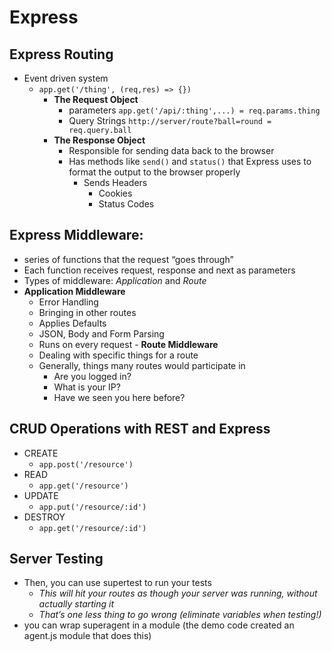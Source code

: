 # Express

## Express Routing
  - Event driven system
    - `app.get('/thing', (req,res) => {})`
      - **The Request Object**
        - parameters `app.get('/api/:thing',...) = req.params.thing`
        - Query Strings `http://server/route?ball=round = req.query.ball`
      - **The Response Object**
        - Responsible for sending data back to the browser
        - Has methods like `send()` and `status()` that Express uses to format the output to the browser properly
          - Sends Headers
             - Cookies
             - Status Codes


## Express Middleware: 
   - series of functions that the request “goes through”
   - Each function receives request, response and next as parameters
   - Types of middleware: *Application* and *Route*
   - **Application Middleware**
      - Error Handling
      - Bringing in other routes
      - Applies Defaults
      - JSON, Body and Form Parsing
      - Runs on every request
    - **Route Middleware**
      - Dealing with specific things for a route
      - Generally, things many routes would participate in
        - Are you logged in?
        - What is your IP?
        - Have we seen you here before?

## CRUD Operations with REST and Express
  - CREATE
    - `app.post('/resource')`
  - READ
    - `app.get('/resource')`
  - UPDATE
    - `app.put('/resource/:id')`
  - DESTROY
    - `app.get('/resource/:id')`

## Server Testing
  - Then, you can use supertest to run your tests
    - *This will hit your routes as though your server was running, without actually starting it*
    - *That’s one less thing to go wrong (eliminate variables when testing!)*
  - you can wrap superagent in a module (the demo code created an agent.js module that does this)
  